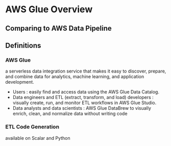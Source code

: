 # AWS Glue Overview

## Comparing to AWS Data Pipeline

## Definitions
### AWS Glue
a serverless data integration service that makes it easy to discover, prepare, and combine data for analytics, machine learning, and application development.
- Users : easily find and access data using the AWS Glue Data Catalog. 
- Data engineers and ETL (extract, transform, and load) developers : visually create, run, and monitor ETL workflows in AWS Glue Studio. 
- Data analysts and data scientists : AWS Glue DataBrew to visually enrich, clean, and normalize data without writing code

### ETL Code Generation
available on Scalar and Python

